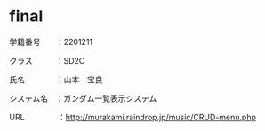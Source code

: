 # final

学籍番号　　：2201211

クラス　　　：SD2C

氏名　　　　：山本　宝良

システム名　：ガンダム一覧表示システム

URL　　　　 ：http://murakami.raindrop.jp/music/CRUD-menu.php
